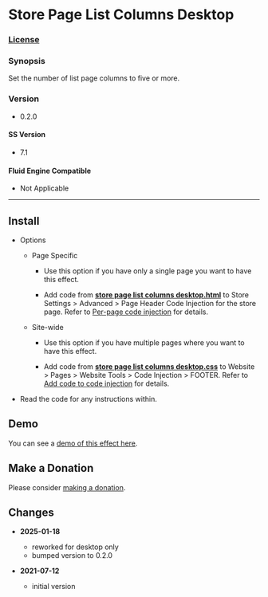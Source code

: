 # Store Page List Columns Desktop

### [License][1]

### Synopsis

Set the number of list page columns to five or more.

### Version

  * 0.2.0

#### SS Version

  * 7.1

#### Fluid Engine Compatible

  * Not Applicable

---

## Install

* Options

  * Page Specific
  
    * Use this option if you have only a single page you want to have this
      effect.
      
    * Add code from **[store page list columns desktop.html][2]** to
      Store Settings > Advanced > Page Header Code Injection for the store page.
      Refer to [Per-page code injection][3] for details.
      
  * Site-wide
  
    * Use this option if you have multiple pages where you want to have this
      effect.
      
    * Add code from **[store page list columns desktop.css][4]** to Website >
      Pages > Website Tools > Code Injection > FOOTER. Refer to [Add code to
      code injection][5] for details.
      
* Read the code for any instructions within.

## Demo

You can see a [demo of this effect here][6].

## Make a Donation

Please consider [making a donation][7].

## Changes

* **2025-01-18**

  * reworked for desktop only
  * bumped version to 0.2.0
  
* **2021-07-12**

  * initial version

[1]: https://github.com/tomsWebConsulting/twcsl/blob/main/LICENSE.txt#L1
[2]: store%20page%20list%20columns%20desktop.html#L1
[3]: https://support.squarespace.com/hc/en-us/articles/205815908-Using-code-injection#toc-per-page-code-injection
[4]: store%20page%20list%20columns%20desktop.css#L1
[5]: https://support.squarespace.com/hc/en-us/articles/205815908-Using-code-injection#toc-add-code-to-code-injection
[6]: https://toms-web-consulting-demos.squarespace.com/store-page-list-columns-desktop?password=twcdemos
[7]: https://github.com/tomsWebConsulting/twcsl#make-a-donation
